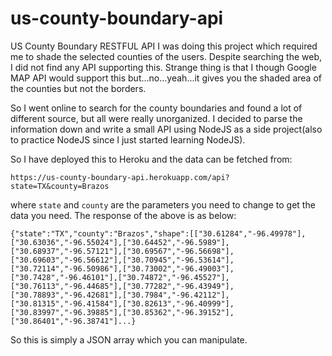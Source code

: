 # us-county-boundary-api
US County Boundary RESTFUL API
I was doing this project which required me to shade the selected counties of the users. 
Despite searching the web, I did not find any API supporting this. Strange thing is that
I though Google MAP API would support this but...no...yeah...it gives you the shaded area
of the counties but not the borders.

So I went online to search for the county boundaries and found a lot of different source,
but all were really unorganized. I decided to parse the information down and write a small
API using NodeJS as a side project(also to practice NodeJS since I just started learning NodeJS).

So I have deployed this to Heroku and the data can be fetched from:

`https://us-county-boundary-api.herokuapp.com/api?state=TX&county=Brazos`

where `state` and `county` are the parameters you need to change to get the data you need.
The response of the above is as below:

`{"state":"TX","county":"Brazos","shape":[["30.61284","-96.49978"],["30.63036","-96.55024"],["30.64452","-96.5989"],["30.68937","-96.57121"],["30.69567","-96.56698"],["30.69603","-96.56612"],["30.70945","-96.53614"],["30.72114","-96.50986"],["30.73002","-96.49003"],["30.7428","-96.46101"],["30.74872","-96.45527"],["30.76113","-96.44685"],["30.77282","-96.43949"],["30.78893","-96.42681"],["30.7984","-96.42112"],["30.81315","-96.41584"],["30.82613","-96.40999"],["30.83997","-96.39885"],["30.85362","-96.39152"],["30.86401","-96.38741"]...}`

So this is simply a JSON array which you can manipulate.
